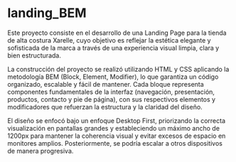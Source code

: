 # landing_BEM

Este proyecto consiste en el desarrollo de una Landing Page para la tienda de alta costura Xarelle, cuyo objetivo es reflejar la estética elegante y sofisticada de la marca a través de una experiencia visual limpia, clara y bien estructurada.

La construcción del proyecto se realizó utilizando HTML y CSS aplicando la metodología BEM (Block, Element, Modifier), lo que garantiza un código organizado, escalable y fácil de mantener. Cada bloque representa componentes fundamentales de la interfaz (navegación, presentación, productos, contacto y pie de página), con sus respectivos elementos y modificadores que refuerzan la estructura y la claridad del diseño.

El diseño se enfocó bajo un enfoque Desktop First, priorizando la correcta visualización en pantallas grandes y estableciendo un máximo ancho de 1200px para mantener la coherencia visual y evitar excesos de espacio en monitores amplios. Posteriormente, se podría escalar a otros dispositivos de manera progresiva.

